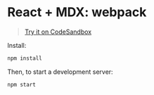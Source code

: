 # React + MDX: webpack

> [Try it on CodeSandbox](https://codesandbox.io/s/github/mdx-js/mdx/tree/main/examples/webpack)

Install:

```sh
npm install
```

Then, to start a development server:

```sh
npm start
```
